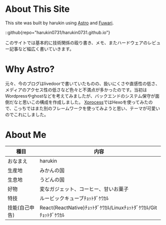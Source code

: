 # About This Site

This site was built by harukin using [Astro](https://astro.build) and [Fuwari](https://github.com/saicaca/fuwari).

::github{repo="harukin0731/harukin0731.github.io"}

このサイトでは基本的に技術関係の殴り書き、メモ、またハードウェアのレビュー記事など幅広く書いていきます。

# Why Astro?

元々、今のブログはlivedoorで書いていたものの、扱いにくさや直感性の低さ、メディアのアクセス性の低さなど色々と不満点が多かったのです。当初はWordpressやghostなどを考えてみましたが、バックエンドのシステム保守が面倒だなと思いこの構成を作成しました。 [Xprocess](https//xprocess.haruk.in)ではHexoを使ってみたので、こっちではまた別のフレームワークを使ってみようと思い、テーマが可愛いのでこれにしました。

# About Me

|    種目      | 内容       | 
| -------- | ---------- |
| おなまえ | harukin    |
| 生産地   | みかんの国 |
| 生息地   | うどんの国 |
|好物  | 変なガジェット、コーヒー、甘いお菓子 |
|特技|ルービックキューブﾁｮｯﾄﾀﾞｹﾜｶﾙ|
|技能(自己申告)|React(ReactNative)ﾁｮｯﾄﾀﾞｹﾜｶﾙ/Linuxﾁｮｯﾄﾀﾞｹﾜｶﾙ/Gitﾁｮｯﾄﾀﾞｹﾜｶﾙ|

